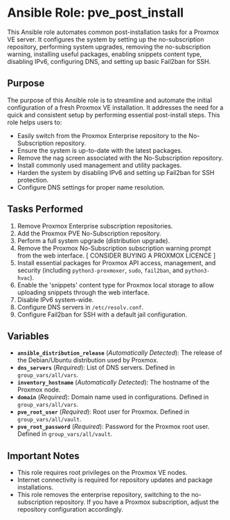 # Ansible Role: pve_post_install

This Ansible role automates common post-installation tasks for a Proxmox VE server. It configures the system by setting up the no-subscription repository, performing system upgrades, removing the no-subscription warning, installing useful packages, enabling snippets content type, disabling IPv6, configuring DNS, and setting up basic Fail2ban for SSH.

## Purpose

The purpose of this Ansible role is to streamline and automate the initial configuration of a fresh Proxmox VE installation.  It addresses the need for a quick and consistent setup by performing essential post-install steps. This role helps users to:

*   Easily switch from the Proxmox Enterprise repository to the No-Subscription repository.
*   Ensure the system is up-to-date with the latest packages.
*   Remove the nag screen associated with the No-Subscription repository.
*   Install commonly used management and utility packages.
*   Harden the system by disabling IPv6 and setting up Fail2ban for SSH protection.
*   Configure DNS settings for proper name resolution.


## Tasks Performed

1.  Remove Proxmox Enterprise subscription repositories.
2.  Add the Proxmox PVE No-Subscription repository.
3.  Perform a full system upgrade (distribution upgrade).
4.  Remove the Proxmox No-Subscription subscription warning prompt from the web interface. [ CONSIDER BUYING A PROXMOX LICENCE ]
5.  Install essential packages for Proxmox API access, management, and security (including `python3-proxmoxer`, `sudo`, `fail2ban`, and `python3-hvac`).
6.  Enable the 'snippets' content type for Proxmox local storage to allow uploading snippets through the web interface.
7.  Disable IPv6 system-wide.
8.  Configure DNS servers in `/etc/resolv.conf`.
9.  Configure Fail2ban for SSH with a default jail configuration.

## Variables

*   **`ansible_distribution_release`** (*Automatically Detected*): The release of the Debian/Ubuntu distribution used by Proxmox.
*   **`dns_servers`** (*Required*):  List of DNS servers. Defined in `group_vars/all/vars`.
*   **`inventory_hostname`** (*Automatically Detected*):  The hostname of the Proxmox node.
*   **`domain`** (*Required*): Domain name used in configurations. Defined in `group_vars/all/vars`.
*   **`pve_root_user`** (*Required*): Root user for Proxmox. Defined in `group_vars/all/vault`.
*   **`pve_root_password`** (*Required*): Password for the Proxmox root user. Defined in `group_vars/all/vault`.


## Important Notes

*   This role requires root privileges on the Proxmox VE nodes.
*   Internet connectivity is required for repository updates and package installations.
*   This role removes the enterprise repository, switching to the no-subscription repository. If you have a Proxmox subscription, adjust the repository configuration accordingly.
